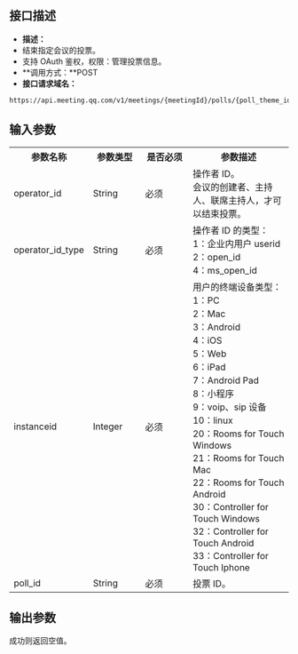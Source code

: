 ## 接口描述
- **描述：**
 - 结束指定会议的投票。
 - 支持 OAuth 鉴权，权限：管理投票信息。
- **调用方式：**POST
- **接口请求域名：**
```plaintext
https://api.meeting.qq.com/v1/meetings/{meetingId}/polls/{poll_theme_id}/finish/{poll_id}
```


## 输入参数
<table>
   <tr>
      <th width="20%" >参数名称	</td>
      <th width="20%" >参数类型</td>
      <th width="20%" >是否必须	</td>
      <th width="40%" >参数描述</td>
   </tr>
<tr> 
<td>operator_id </td>
<td>	String	</td>
<td>必须	</td>	
<td>操作者 ID。<br>会议的创建者、主持人、联席主持人，才可以结束投票。</td>
</tr>
<tr>
<td>operator_id_type	</td> 
<td>String	</td>
<td>必须	</td>	 
<td>操作者 ID 的类型： <br>1：企业内用户 userid<br>2：open_id  <br>4：ms_open_id	</td>
</tr>
<tr> 
<td>instanceid	 </td>
<td>Integer</td>	
<td>必须	</td>	 
<td>用户的终端设备类型： <br>1：PC<br> 2：Mac <br>3：Android<br> 4：iOS<br>5：Web<br> 6：iPad<br> 7：Android Pad <br>8：小程序 <br>9：voip、sip 设备<br> 10：linux <br>20：Rooms for Touch Windows<br> 21：Rooms for Touch Mac <br>22：Rooms for Touch Android <br>30：Controller for Touch Windows <br>32：Controller for Touch Android <br>33：Controller for Touch Iphone</td></tr>
<tr> 
<td>poll_id </td>
<td>	String	</td>
<td>必须	</td>	
<td>投票 ID。</td>
</tr>
</table>

## 输出参数
成功则返回空值。
